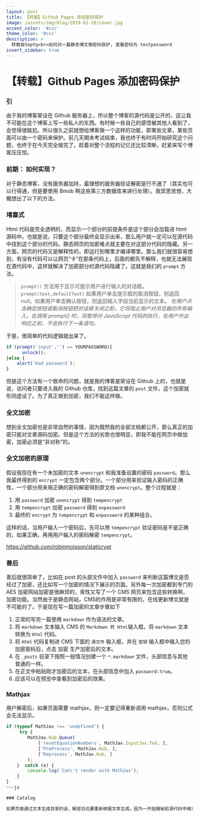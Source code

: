 ```yaml
---
layout: post
title: 【转载】Github Pages 添加密码保护
image: /assets/img/blog/2019-01-18/cover.jpg
accent_color: '#ccc'
theme_color: '#ccc'
description: >
  转载自Soptq<br>如何对一篇静态博文做密码保护, 查看密码为 testpassword
invert_sidebar: true
---
```


# 【转载】Github Pages 添加密码保护

### 引

由于我的博客架设在 Github 服务器上，所以整个博客的源代码是公开的，这让我不可能在这个博客上写一些私人的东西。有时候一些自己的感悟被其他人看到了，会觉得很尴尬。所以很久之前就想给博客做一个这样的功能，即某些文章，某些页面可以由一个密码来保护。前几天期末考试结束，我也终于有时间开始研究这个问题，也终于在今天完全做完了。趁着对整个流程的记忆还比较清晰，赶紧来写个博客压压惊。

### 前期： 如何实现？
对于静态博客，没有服务器加持，最理想的服务器验证解密是行不通了（其实也可以行得通，但是要使用 Bmob 啊这些第三方数据库来进行处理）。我冥思苦想，大概想出了以下的方法。

### 堵塞式
Html 代码是完全透明的，而显示一个部分的前提条件是这个部分会加载进 html 源码中。也就是说，只要这个部分最终会显示出来，那么用户就一定可以在源代码中找到这个部分的代码。静态网页的加密难点就主要在对这部分代码的隐藏。另一方面，网页的代码又是解释性的，即运行到哪里才编译哪里。那么我们就很容易想到，有没有代码可以让网页“卡”在那条代码上，后面的都先不解释，也就无法展现在源代码中，这样就解决了加密部分的源代码隐藏了。这就是我们的 `prompt` 方法。

> `prompt()` 方法用于显示可提示用户进行输入的对话框。
> `prompt(text,defaultText)`
> 如果用户单击提示框的取消按钮，则返回 null。如果用户单击确认按钮，则返回输入字段当前显示的文本。
> *在用户点击确定按钮或取消按钮把对话框关闭之前，它将阻止用户对浏览器的所有输入。在调用 prompt() 时，将暂停对 JavaScript 代码的执行，在用户作出响应之前，不会执行下一条语句。*

于是，很简单的代码逻辑就出来了。

~~~js
if (prompt('input','') == YOURPASSWORD){
	  unlock();
}else {
    alert('bad password');
}
~~~

但是这个方法有一个致命的问题，就是我的博客是架设在 Github 上的，也就是说，访问者只要进入我的 Github 仓库，找到这篇文章的 `post` 文件，这个加密就形同虚设了。为了真正做到加密，我们不能这样做。

### 全文加密

想到全文加密也是非常自然的事情，因为既然我的全部文档都公开，那么真正的加密只能对文章源码加密。但是这个方法的劣势也很明显，即我不能在网页中做加密，加密必须是“非对称”的。

### 全文加密的原理

假设我现在有一个未加密的文本 `unencrypt` 和我准备设置的密码 `password`。那么我最终得到的 `encrypt` 一定包含两个部分。一个部分用来验证输入密码的正确性，一个部分用来用正确的密码解密得到原文档 `unencrypt`。整个过程就是：

1. 用 `password` 加密 `unencrypt` 得到 `tempencrypt`
2. 用 `tempencrypt` 加密 `password` 得到 `enpassword`
3. 最终的 `encrypt` 为 `tempencrypt` 和 `enpassword` 的某种组合。

这样的话，当用户输入一个密码后，先可以用 `tempencrypt` 验证密码是不是正确的，如果正确，再用用户输入的密码解密 `tempencrypt`。

<https://github.com/robinmoisson/staticrypt>

### 善后

善后就很简单了，比如在 post 的头部文件中加入 `password` 来判断这篇博文是否经过了加密，还比如写一个加密的情况下展示的页面。另外每一次加密都到专门的 AES 加密网站加密是很麻烦的，索性又写了一个 CMS 网页来包含这些转换啊，加密功能。当然由于是静态网站，CMS的作用是非常有限的，在线更新博文就是不可能的了。于是现在写一篇加密的文章步骤如下

1. 正常的写完一篇使用 `markdown` 作为语法的文章。
2. 将 `markdown` 文本输入 CMS 的 `Markdown 转 Html`输入框，将 `markdown` 文本转换为 `Html` 代码。
3. 将 `Html` 代码复制进 CMS 下面的 `源文件` 输入框，并在 `密钥` 输入框中输入您的加密密码后，点击 加密 生产加密后的文本。
4. 在 `_posts` 目录下按照一般情况创建一个 `*.markdown` 文件，头部信息与其他普通的一样。
5. 在正文中粘贴刚才加密后的文本，在头部信息中加入 `password:true`。
6. 应该可以在预览中查看到加密后的效果。

### Mathjax

用户解密后，如果页面需要 mathjax，则一定要记得重新调用 mathjax，否则公式会无法显示。

~~~js
if (typeof MathJax !== 'undefined') {
     try {
        MathJax.Hub.Queue(
            ['resetEquationNumbers', MathJax.InputJax.TeX, ],
            ['PreProcess', MathJax.Hub, ],
            ['Reprocess', MathJax.Hub, ]
        );
    }  catch (e) {
        console.log('Can\'t render with MathJax');
    }
}
~~~js

### Catalog

如果页面通过文本生成目录的话，解密后也要重新根据文本生成。因为一开始揭秘前源代码中根本没有文章，所以目录是无法生成的。